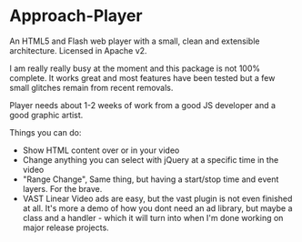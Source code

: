 Approach-Player
===============

An HTML5 and Flash web player with a small, clean and extensible architecture. Licensed in Apache v2.


I am really really busy at the moment and this package is not 100% complete. It works great and most features
have been tested but a few small glitches remain from recent removals.

Player needs about 1-2 weeks of work from a good JS developer and a good graphic artist. 

Things you can do:

- Show HTML content over or in your video
- Change anything you can select with jQuery at a specific time in the video
- "Range Change", Same thing, but having a start/stop time and event layers. For the brave.
- VAST Linear Video ads are easy, but the vast plugin is not even finished at all. It's more a demo of how you dont need an ad library, but maybe a class and a handler - which it will turn into when I'm done working on major release projects.
